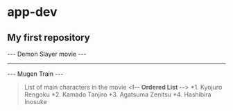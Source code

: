 # app-dev
## My first repository
--- Demon Slayer movie --- 
___
--- Mugen Train ---
<!-- Adding Blockquote --> 
>List of main characters in the movie
<**!-- Ordered List --**>
*1. Kyojuro Rengoku
*2. Kamado Tanjiro
*3. Agatsuma Zenitsu
*4. Hashibira Inosuke
